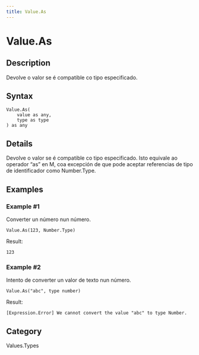 ```yaml
---
title: Value.As
---
```


# Value.As


## Description

Devolve o valor se é compatible co tipo especificado.


## Syntax

```powerquery
Value.As(
    value as any,
    type as type
) as any
```


## Details

Devolve o valor se é compatible co tipo especificado. Isto equivale ao operador “as” en M, coa excepción de que pode aceptar referencias de tipo de identificador como Number.Type.


## Examples

### Example #1 
Converter un número nun número.
```powerquery
Value.As(123, Number.Type)
```

Result: 
```powerquery
123
```


### Example #2 
Intento de converter un valor de texto nun número.
```powerquery
Value.As("abc", type number)
```

Result: 
```powerquery
[Expression.Error] We cannot convert the value "abc" to type Number.
```




## Category
Values.Types
